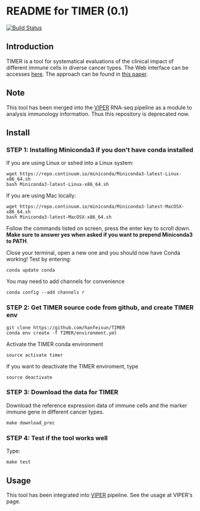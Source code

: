 # README for TIMER (0.1)

[![Build Status](https://travis-ci.org/hanfeisun/TIMER.svg?branch=master)](https://travis-ci.org/hanfeisun/TIMER)


## Introduction

TIMER is a tool for systematical evaluations of the clinical impact of different immune cells in diverse cancer types. The Web interface can be accesses [here](http://cistrome.org/TIMER/). The approach can be found in [this paper](http://liulab.dfci.harvard.edu/publications/GenomeBiol16_174.pdf).

## Note

This tool has been merged into the [VIPER](https://bitbucket.org/cfce/viper) RNA-seq pipeline as a module to analysis immunology information. Thus this repository is deprecated now. 

## Install


### STEP 1: Installing Miniconda3 if you don't have conda installed

If you are using Linux or sshed into a Linux system:
```
wget https://repo.continuum.io/miniconda/Miniconda3-latest-Linux-x86_64.sh
bash Miniconda3-latest-Linux-x86_64.sh
```
If you are using Mac locally:
```
wget https://repo.continuum.io/miniconda/Miniconda3-latest-MacOSX-x86_64.sh
bash Miniconda3-latest-MacOSX-x86_64.sh
```

Follow the commands listed on screen, press the enter key to scroll down.
**Make sure to answer yes when asked if you want to prepend Miniconda3 to PATH**.

Close your terminal, open a new one and you should now have Conda working! Test by entering:
```
conda update conda
```

You may need to add channels for convenience
```
conda config --add channels r
```


### STEP 2: Get TIMER source code from github, and create TIMER env

```
git clone https://github.com/hanfeisun/TIMER
conda env create -f TIMER/environment.yml
```

Activate the TIMER conda environment
```
source activate timer
```

If you want to deactivate the TIMER enviroment, type
```
source deactivate
```

### STEP 3: Download the data for TIMER

Download the reference expression data of immune cells and the marker immune gene in different cancer types.
```
make download_prec
```

### STEP 4: Test if the tool works well

Type:
```
make test
```


## Usage

This tool has been integrated into [VIPER](https://bitbucket.org/cfce/viper) pipeline. See the usage at VIPER's page.

